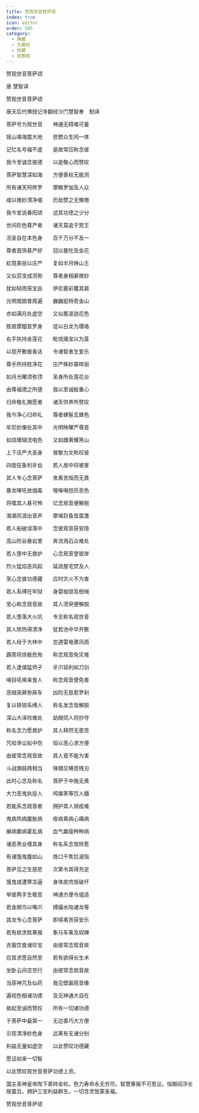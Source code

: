 ```yaml
---
title: 赞观世音菩萨颂
index: true
icon: editor
order: 595
category:
  - 佛藏
  - 大藏经
  - 经藏
  - 密教部
---
```


  赞观世音菩萨颂  

唐 慧智译  

赞观世音菩萨颂  

唐天后代佛授记寺翻经沙门慧智奉　制译  

菩萨号为观世音　　神通无碍难可量  

摇山竭海震大地　　悲愍众生同一体  

记忆名号福不虚　　是故常应称念彼  

我今至诚念彼德　　以是敬心而赞叹  

菩萨智慧深如海　　方便善权无能测  

所有诸天阿修罗　　摩睺罗伽及人众  

咸以微妙清净偈　　历劫赞之无懈倦  

我今宣说春阳颂　　述其功德之少分  

世间形色尊严者　　诸天莫逾于梵王  

况圣自在本色身　　百千万分不及一  

尊者首饰甚严好　　冠以曼陀及金花  

虹霓美丽以庄严　　复如半月映山王  

又似百宝成须弥　　尊者身相甚微妙  

犹如轻雨笼宝岳　　伊尼鹿彩覆其肩  

光明晃朗普周遍　　巍巍挺特若金山  

亦如满月处虚空　　又似薝波迦花色  

胜彼摩醯首罗身　　徒以白龙为璎珞  

右手执持金莲花　　毗琉璃宝以为茎  

以慈开敷极香洁　　令诸智者生爱乐  

尊手所持胜净花　　庄严殊妙甚晖丽  

如月光曜须弥顶　　圣身所处莲花台  

由尊福德之所感　　我以至诚殷重心  

归命敬礼赐愿者　　诸天供养所赞叹  

我今净心归命礼　　尊者螺髻玄蜂色  

牟尼妙像处其中　　光明映曜严尊首  

如烧珊瑚流电色　　又如雌黄耀黑山  

上下庄严大圣身　　冒敢为文称叹彼  

四面狂象利牙齿　　若人居中将被害  

其人专心念菩萨　　舍离苦恼而无畏  

暴龙哮吼放烟毒　　嘊喍嗔怒厉恶色  

将噬其人甚可怖　　忆念观音便解脱  

海潮风浪出音声　　摩竭巨鱼皆震激  

若人船破误落中　　念彼观音获安隐  

高山险谷悬岩里　　奔流溅石众难处  

若人堕中无救护　　心念观音登彼岸  

烈火猛焰恶风起　　延烧屋宅焚及人  

至心念彼功德藏　　应时灾火不为害  

若人系缚在牢狱　　身婴枷锁及杻械  

至心称念观音故　　其人须臾便解脱  

若人堕落大火坑　　专志称名观世音  

其人除热得清净　　犹若池中华开敷  

若人经于大林中　　忽遇雷电骤风雨  

霹雳将烧极危殆　　称念观音免灾难  

若人逢值猛师子　　牙爪铦利如刀剑  

嗔目吼唤来食人　　称念观音便免害  

恶贼突厥弥戾车　　凶险无慈若罗刹  

复以铁锁系缚人　　称名发念皆解脱  

深山大泽险难处　　劫贼伺人将抄夺  

称名念力愿救护　　其人释然无患苦  

咒呾谗讼拟中伤　　恒以恶心求方便  

由彼常念观音故　　其人竟不能为害  

斗战旗鼓两相当　　锋镝交横竞残刃  

此时心念及称名　　菩萨于中施无畏  

大力恶鬼执捉人　　鸠槃荼等饮人髓  

若能系念观音者　　拥护其人销疫难  

鬼病热病腹胀病　　疳病黄病心痛病  

癞病癫病霍乱病　　血气羸瘦种种病  

诸恶黑业缠其身　　称名系念皆除愈  

有诸饿鬼腹如山　　唇口干焦饥渴恼  

菩萨见之生慈悲　　次第令其得充足  

饿鬼或遭寒冻逼　　身体皮肉皆破坏  

举彼两手生极苦　　神通方便令熅适  

若金翅鸟以嘴爪　　搏撮水陆诸龙等  

其龙专心念菩萨　　即得离苦获安乐  

若有欲求胜果报　　象马车乘及奴婢  

衣服饮食诸珍宝　　由彼常念观音故  

应其求愿自然至　　若有欲得长生术  

坐卧云间恣空行　　由彼常念观音故  

当获神咒及仙药　　我见壁画观音像  

遍视色相诸功德　　及见神通大自在  

故起至诚而赞叹　　所有一切诸功德  

于菩萨中最第一　　无边善巧大方便  

示现清净妙色身　　远离有无诸分别  

利益无量如虚空　　以此赞叹功德藏  

愿证如来一切智  

以此赞叹观世音菩萨功德上资。  

国主圣神皇帝陛下善转金轮。色力寿命永无穷尽。智慧果报不可思议。恒御阎浮长居震旦。拥护三宝利益群生。一切含灵皆蒙圣福。  

赞观世音菩萨颂  
